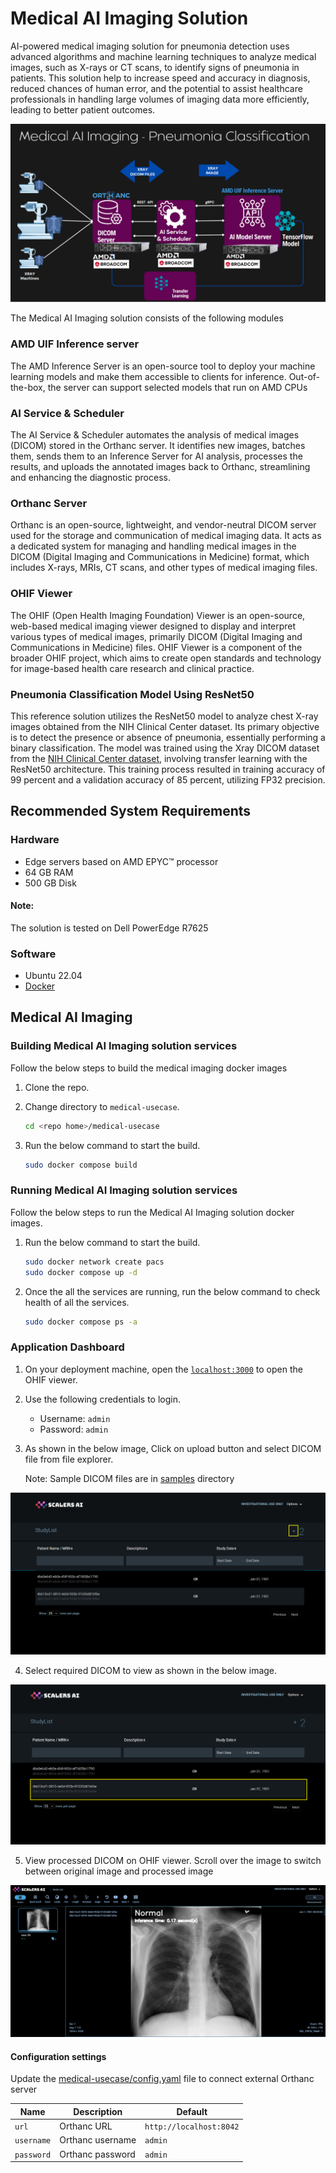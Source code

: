 # Medical AI Imaging Solution
AI-powered medical imaging solution for pneumonia detection uses advanced algorithms and machine learning techniques to analyze medical images, such as X-rays or CT scans, to identify signs of pneumonia in patients. This solution help to increase speed and accuracy in diagnosis, reduced chances of human error, and the potential to assist healthcare professionals in handling large volumes of imaging data more efficiently, leading to better patient outcomes.

![Design](./assets/design.png)

The Medical AI Imaging solution consists of the following modules
### AMD UIF Inference server
The AMD Inference Server is an open-source tool to deploy your machine learning models and make them accessible to clients for inference. Out-of-the-box, the server can support selected models that run on AMD CPUs
### AI Service & Scheduler
The AI Service & Scheduler automates the analysis of medical images (DICOM) stored in the Orthanc server. It identifies new images, batches them, sends them to an Inference Server for AI analysis, processes the results, and uploads the annotated images back to Orthanc, streamlining and enhancing the diagnostic process.
### Orthanc Server
Orthanc is an open-source, lightweight, and vendor-neutral DICOM server used for the storage and communication of medical imaging data. It acts as a dedicated system for managing and handling medical images in the DICOM (Digital Imaging and Communications in Medicine) format, which includes X-rays, MRIs, CT scans, and other types of medical imaging files.

### OHIF Viewer
The OHIF (Open Health Imaging Foundation) Viewer is an open-source, web-based medical imaging viewer designed to display and interpret various types of medical images, primarily DICOM (Digital Imaging and Communications in Medicine) files. OHIF Viewer is a component of the broader OHIF project, which aims to create open standards and technology for image-based health care research and clinical practice.

### Pneumonia Classification Model Using ResNet50
This reference solution utilizes the ResNet50 model to analyze chest X-ray images obtained from the NIH Clinical Center dataset. Its primary objective is to detect the presence or absence of pneumonia, essentially performing a binary classification. The model was trained using the Xray DICOM dataset from the [NIH Clinical Center dataset](https://www.nih.gov/news-events/news-releases/nih-clinical-center-provides-one-largest-publicly-available-chest-x-ray-datasets-scientific-community), involving transfer learning with the ResNet50 architecture. This training process resulted in training accuracy of 99 percent and a validation accuracy of 85 percent, utilizing FP32 precision.

## Recommended System Requirements
### Hardware
* Edge servers based on AMD EPYC™ processor
* 64 GB RAM
* 500 GB Disk

#### Note:
The solution is tested on Dell PowerEdge R7625


### Software
* Ubuntu 22.04
* [Docker](https://docs.docker.com/engine/install/ubuntu/)

## Medical AI Imaging

### Building Medical AI Imaging solution services

Follow the below steps to build the medical imaging docker images
1. Clone the repo.
2. Change directory to `medical-usecase`.
    ```sh
    cd <repo home>/medical-usecase
    ```
3. Run the below command to start the build.

    ```sh
    sudo docker compose build
    ```
### Running Medical AI Imaging solution services

Follow the below steps to run the Medical AI Imaging solution docker images.
1. Run the below command to start the build.
    ```sh
    sudo docker network create pacs
    sudo docker compose up -d
    ```
2. Once the all the services are running, run the below command to check health of all the services.
    ```sh
    sudo docker compose ps -a
    ```
### Application Dashboard
1. On your deployment machine, open the [`localhost:3000`](http://localhost:3000) to open the OHIF viewer.
2. Use the following credentials to login.
    * Username: `admin`
    * Password: `admin`
3. As shown in the below image, Click on upload button and select DICOM file from file explorer.

    Note: Sample DICOM files are in [samples](./medical-usecase/samples/) directory

![upload_dicom](./assets/upload_dicom.png)

4. Select required DICOM to view as shown in the below image.

![select_dicom](./assets/select_dicom.png)

5. View processed DICOM on OHIF viewer. Scroll over the image to switch between original image and processed image

![xray_image](./assets/xray_image.png)

#### Configuration settings

Update the [medical-usecase/config.yaml](./medical-usecase/config.yaml) file to connect external Orthanc server

| Name | Description |  Default |
| --- | ---- | --- |
| `url` | Orthanc URL | `http://localhost:8042` |
| `username` | Orthanc username | `admin` |
| `password` | Orthanc password | `admin` |
